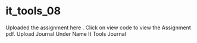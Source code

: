 # it_tools_08
Uploaded the assignment here .
Click on view code to view the Assignment pdf.
Upload Journal Under Name It Tools Journal

